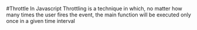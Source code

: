#Throttle In Javascript
Throttling is a technique in which, no matter how many times the user fires the event, the main function will be executed only once in a given time interval

